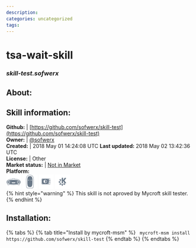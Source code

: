 ```yaml
--- 
description: 
categories: uncategorized   
tags:   
---
```


# tsa-wait-skill  
### _skill-test.sofwerx_  
## About:  


## Skill information:  
**Github:** | [https://github.com/sofwerx/skill-test](https://github.com/sofwerx/skill-test)  
**Owner:** | [@sofwerx](https://github.com/sofwerx)  
**Created:** | 2018 May 01 14:24:08 UTC  **Last updated:** 2018 May 02 13:42:36 UTC  
**License:** | Other  
**Market status:** | [Not in Market](https://market.mycroft.ai/skill/)  
**Platform:**  
 ![](../.gitbook/assets/mark-1-icon.png)  ![](../.gitbook/assets/mark-2-icon.png)  ![](../.gitbook/assets/picroft-icon.png)  ![](../.gitbook/assets/kde.png)   
{% hint style="warning" %}
This skill is not aproved by Mycroft skill tester.
{% endhint %}
    
## Installation:  
{% tabs %}
{% tab title="Install by mycroft-msm" %}
``` mycroft-msm install https://github.com/sofwerx/skill-test```
{% endtab %}
  {% endtabs %}
  